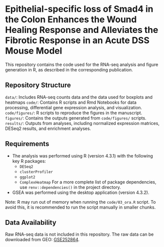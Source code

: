 # Epithelial-specific loss of Smad4 in the Colon Enhances the Wound Healing Response and Alleviates the Fibrotic Response in an Acute DSS Mouse Model

This repository contains the code used for the RNA-seq analysis and figure generation in R, as described in the corresponding publication.

## Repository Structure
`data/`: Includes RNA-seq counts data and the data used for boxplots and heatmaps
`code/`: Contains R scripts and Rmd Notebooks for data processing, differential gene expression analysis, and visualization.
`code/figures/`: R scripts to reproduce the figures in the manuscript.
`figures/`: Contains the outputs generated from `code/figures/` scripts.
`results/`: Outputs from analyses, including normalized expression matrices, DESeq2 results, and enrichment analyses.

## Requirements
- The analysis was performed using R (version 4.3.1) with the following key R packages:
  - `DESeq2`
  - `clusterProfiler`
  - `ggplot2`
  - `ComplexHeatmap`
For a more complete list of package dependencies, use `renv::dependencies()` in the project directory.
- GSEA was performed using the desktop application (version 4.3.2).

Note: R may run out of memory when running the `code/03_ora.R` script. To avoid this, it is recommended to run the script manually in smaller chunks.

## Data Availability
Raw RNA-seq data is not included in this repository. The raw data can be downloaded from GEO: [GSE252864](https://www.ncbi.nlm.nih.gov/geo/query/acc.cgi?acc=GSE252864).
